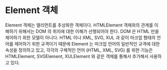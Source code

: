 # Element 객체
Element 객체는 엘리먼트를 추상화한 객체이다. HTMLElement 객체와의 관계를 이해하기 위해서는 DOM 의 취지에 대한
이해가 선행되어야 한다. DOM 은 HTML 만을 제어하기 위한 모델이 아니다. HTML 이나 XML, SVG, XUL 과 같이
마크업 형태의 언어를 제어하기 위한 규격이기 때문에 Element 는 마크업 언어의 일반적인 규격에 대한 속성을 정의하고 있고,
각각의 구체적인 언어 (HTML, XML, SVG) 를 위한 기능은 HTMLElement, SVGElement, XULElement 와 같은 객체를
통해서 추가해서 사용하고 있다.